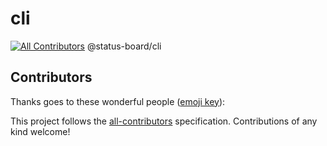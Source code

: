 # cli
[![All Contributors](https://img.shields.io/badge/all_contributors-0-orange.svg?style=flat-square)](#contributors)
@status-board/cli

## Contributors

Thanks goes to these wonderful people ([emoji key](https://allcontributors.org/docs/en/emoji-key)):

<!-- ALL-CONTRIBUTORS-LIST:START - Do not remove or modify this section -->
<!-- prettier-ignore -->
<!-- ALL-CONTRIBUTORS-LIST:END -->

This project follows the [all-contributors](https://github.com/all-contributors/all-contributors) specification. Contributions of any kind welcome!